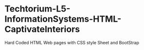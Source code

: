 # Techtorium-L5-InformationSystems-HTML-CaptivateInteriors
Hard Coded HTML Web pages with CSS style Sheet and BootStrap
